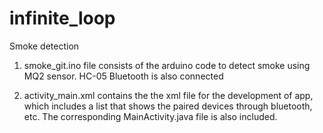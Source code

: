 # infinite_loop
Smoke detection

1. smoke_git.ino file consists of the arduino code to detect smoke using MQ2 sensor. HC-05 Bluetooth is also connected

2. activity_main.xml contains the the xml file for the development of app, which includes a list that shows the paired devices through bluetooth, etc.
  The corresponding MainActivity.java file is also included.
